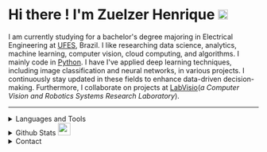 # Hi there ! I'm Zuelzer Henrique <img src = "https://raw.githubusercontent.com/MartinHeinz/MartinHeinz/master/wave.gif" width = 20px> 


I am currently studying for a bachelor's degree majoring in Electrical Engineering at [UFES](https://www.ufes.br/), Brazil.
I like researching data science, analytics, machine learning, computer vision, cloud computing, and algorithms. 
I mainly code in [Python](https://www.python.org/).
I have I've applied deep learning techniques, including image classification and neural networks, in various projects.
I continuously stay updated in these fields to enhance data-driven decision-making.
Furthermore, I collaborate on projects at [LabVisio](https://visio.ufes.br/)(*a Computer Vision and Robotics Systems Research Laboratory*).

---



<details>
    <summary> Languages and Tools </summary>
    <br>
        <p align="center">
            <a href="https://www.python.org/">
                <img src="https://cdn.jsdelivr.net/gh/devicons/devicon/icons/python/python-original.svg" alt="Python" height="40" width="40" />
            </a>
            <a href="https://www.gnu.org/software/gnu-c-manual/">
                <img src="https://cdn.jsdelivr.net/gh/devicons/devicon/icons/c/c-original.svg" alt="C" height="40" width="40" />
            </a>
            <a href="https://numpy.org/">
                <img src="https://cdn.jsdelivr.net/gh/devicons/devicon/icons/numpy/numpy-original.svg" alt="Numpy" height="40" width="40" />
            </a>
            <a href="https://www.latex-project.org/">
                <img src="https://cdn.jsdelivr.net/gh/devicons/devicon/icons/latex/latex-original.svg" alt="LaTex" height="40" width="40" />
            </a>
            <a href="https://www.linux.org/" target="_blank">
                <img src="https://cdn.jsdelivr.net/gh/devicons/devicon/icons/linux/linux-original.svg" alt,title="Linux" height="40" width="40" />
            </a>
            <a href="https://ubuntu.com/" target="_blank">
                <img src="https://cdn.jsdelivr.net/gh/devicons/devicon/icons/ubuntu/ubuntu-plain.svg" alt,title="Ubuntu" height="40" width="40" />
            </a>
        </p>
    <br>
</details>

<details>
    <summary> Github Stats <img src = "https://i.pinimg.com/originals/65/c4/f4/65c4f452571be1261e9c623f7da488ac.gif" width = 25px></summary>
    <br>
        <p align="center">
            <a href="https://github.com/zuelzerfaria">
                <img height="160em" alt="zuelzerfaria's Github Stats" src="https://github-readme-stats.vercel.app/api?username=zuelzerfaria&show_icons=true&height=27"/>
            </a>
            <a href="https://github.com/zuelzerfaria">
                <img height="160em" alt="zuelzerfaria's Github Top Languages" src="https://github-readme-stats.vercel.app/api/top-langs/?username=zuelzerfaria&layout=compact&show_icons=true&line_height=27"/>
            </a>
        </p>
    <br>
</details>

<details>
    <summary> Contact </summary>
    <br>
        <p align="center">
            <a href="mailto:zuelzer.faria@gmail.com">
                <img src="https://img.shields.io/badge/Gmail-D14836?style=for-the-badge&logo=gmail&logoColor=white" alt="Mail"/>
            </a>
            <a href="https://www.linkedin.com/in/zuelzer-faria">
                <img src="https://img.shields.io/badge/LinkedIn-0077B5?style=for-the-badge&logo=linkedin&logoColor=white" alt="linkedin"/>
            </a>
        </p>
    <br>
</details>
